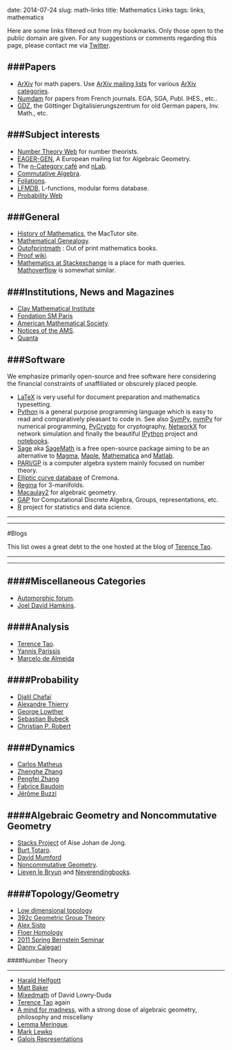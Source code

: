 date: 2014-07-24
slug: math-links
title: Mathematics Links
tags: links, mathematics


Here are some links filtered out from my bookmarks. Only those open to the public domain are given. For any suggestions or comments regarding this page, please contact me via [Twitter](https://twitter.com/NotionsandNotes).


###Papers
------

* [ArXiv](http://arxiv.org/archive/math) for math papers. Use [ArXiv mailing lists](http://arxiv.org/help/subscribe) for various [ArXiv categories](http://arxiv.org/archive/math).
* [Numdam](http://www.numdam.org/) for papers from French journals. EGA, SGA, Publ. IHES., etc..
* [GDZ](http://gdz.sub.uni-goettingen.de/gdz/), the Göttinger Digitalisierungszentrum for old German papers, Inv. Math., etc.


###Subject interests
----------------

* [Number Theory Web](http://www.numbertheory.org/) for number theorists.
* [EAGER-GEN](http://www.listserv.dfn.de/cgi-bin/wa?SUBED1=eager-gen&A=1), A European mailing list for Algebraic Geometry.
* The [n-Category café](http://golem.ph.utexas.edu/category/) and [nLab](http://nlab.org/).
* [Commutative Algebra](http://www.commalg.org/).
* [Foliations](http://www.foliations.org/).
* [LFMDB](http://www.lmfdb.org/), L-functions, modular forms database.
* [Probability Web](http://probweb.berkeley.edu/)


###General
--------

* [History of Mathematics](http://www-groups.dcs.st-and.ac.uk/~history/), the MacTutor site.
* [Mathematical Genealogy](http://genealogy.math.ndsu.nodak.edu/).
* [Outofprintmath](http://outofprintmath.blogspot.in/) : Out of print mathematics books.
* [Proof wiki](http://proofwiki.org).
* [Mathematics at Stackexchange](http://math.stackexchange.com) is a place for math queries. [Mathoverflow](http://mathoverflow.net) is somewhat similar.

###Institutions, News and Magazines
--------
* [Clay Mathematical Institute](http://claymth.org)
* [Fondation SM Paris](http://www.sciencesmaths-paris.fr/)
* [American Mathematical Society](http://www.ams.org/). 
* [Notices of the AMS]([http://www.ams.org/notices/).
* [Quanta](http://www.simonsfoundation.org/quanta/)


###Software
-------

We emphasize primarily open-source and free software here considering the financial constraints of unaffiliated or obscurely placed people.

* [LaTeX](http://www.latex-project.org/) is very useful for document preparation and mathematics typesetting.
* [Python](https://www.python.org/) is a general purpose programming language which is easy to read and comparatively pleasant to code in. See also [SymPy](http://www.sympy.org/en/index.html), [nymPy](http://www.numpy.org/) for numerical programming, [PyCrypto](https://www.dlitz.net/software/pycrypto/) for cryptography, [NetworkX](http://networkx.github.io/) for network simulation and finally the beautiful [IPython](http://ipython.org/) project and [notebooks](http://ipython.org/ipython-doc/stable/notebook/index.html).
* [Sage](http://www.sagemath.org/) aka [SageMath](http://www.sagemath.org/) is a free open-source package aiming to be an alternative to [Magma](http://magma.maths.usyd.edu.au/magma/), [Maple](http://www.maplesoft.com/), [Mathematica](http://www.wolfram.com/mathematica/) and [Matlab](http://in.mathworks.com/products/matlab/).
* [PARI/GP](http://pari.math.u-bordeaux.fr/) is a computer algebra system mainly focused on number theory.
* [Elliptic curve database](http://homepages.warwick.ac.uk/~masgaj/ftp/data/) of Cremona.
* [Regina](http://regina.sourceforge.net/) for 3-manifolds.
* [Macaulay2](http://www.math.uiuc.edu/Macaulay2/) for algebraic geometry.
* [GAP](http://www.gap-system.org/) for Computational Discrete Algebra, Groups, representations, etc.
* [R](http://www.r-project.org/) project for statistics and data science.

----------------------------------------
----------------------------------------


#Blogs

This list owes a great debt to the one hosted at the blog of [Terence Tao](http://terrytao.wordpress.com).

----------------------------------------
----------------------------------------

  
  
####Miscellaneous Categories
---------

* [Automorphic forum](http://automorphicforum.wordpress.com/).
* [Joel David Hamkins](http://pfzhang.wordpress.com/).

  
####Analysis
----------

* [Terence Tao](http://terrytao.wordpress.com).
* [Yannis Parissis](http://yannisparissis.wordpress.com/)
* [Marcelo de Almeida](https://nucaltiado.wordpress.com/)


####Probability
-------------
* [Djalil Chafaï](http://djalil.chafai.net/blog/)
* [Alexandre Thierry](https://linbaba.wordpress.com/)
* [George Lowther](https://almostsure.wordpress.com/)
* [Sebastian Bubeck](https://blogs.princeton.edu/imabandit/)
* [Christian P. Robert](https://xianblog.wordpress.com/)

  
####Dynamics
-----------

* [Carlos Matheus](http://matheuscmss.wordpress.com/)
* [Zhenghe Zhang](http://zhenghezhang.wordpress.com/)
* [Pengfei Zhang](http://pfzhang.wordpress.com/)
* [Fabrice Baudoin](https://fabricebaudoin.wordpress.com/)
* [Jérôme Buzzi](https://jbuzzi.wordpress.com/)
  
####Algebraic Geometry and Noncommutative Geometry
----------

* [Stacks Project](http://math.columbia.edu/~dejong/wordpress/) of Aise Johan de Jong.
* [Burt Totaro](http://burttotaro.wordpress.com/).
* [David Mumford](http://www.dam.brown.edu/people/mumford/)
* [Noncommutative Geometry](http://alexsisto.wordpress.com/).
* [Lieven le Bryun](http://noncommutative.org/) and [Neverendingbooks](http://neverendingbooks.org).

  
####Topology/Geometry
-----------

* [Low dimensional topology](http://ldtopology.wordpress.com/)
* [392c Geometric Group Theory](http://392c.wordpress.com/)
* [Alex Sisto](http://alexsisto.wordpress.com/)
* [Floer Homology](http://floerhomology.wordpress.com/)
* [2011 Spring Bernstein Seminar](https://berstein.wordpress.com/)
* [Danny Calegari](https://lamington.wordpress.com/)

####Number Theory
- ---------------

* [Harald Helfgott](https://valuevar.wordpress.com/)
* [Matt Baker](http://mattbakerblog.wordpress.com)
* [Mixedmath](http://davidlowryduda.com/) of David Lowry-Duda
* [Terence Tao](http://terrytao.wordpress.com) again
* [A mind for madness](http://hilbertthm90.wordpress.com), with a strong dose of algebraic geometry, philosophy and miscellany
* [Lemma Meringue](http://lemmameringue.wordpress.com/).
* [Mark Lewko](http://lewko.wordpress.com/)
* [Galois Representations](https://galoisrepresentations.wordpress.com/)
